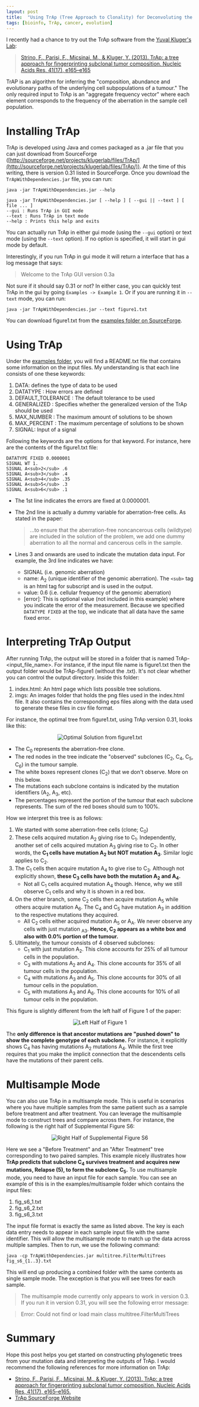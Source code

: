 ```yaml
---
layout: post
title:  "Using TrAp (Tree Approach to Clonality) for Deconvoluting the Evolutionary Patterns Underlying a Tumour"
tags: [bioinfo, TrAp, cancer, evolution]
---
```


I recently had a chance to try out the TrAp software from the [Yuval Kluger's Lab](http://medicine.yale.edu/lab/kluger/):

> [Strino, F., Parisi, F., Micsinai, M., & Kluger, Y. (2013). TrAp: a tree approach for fingerprinting subclonal tumor composition. Nucleic Acids Res, 41(17), e165–e165](http://www.ncbi.nlm.nih.gov/pubmed/23892400)

TrAP is an algorithm for inferring the "composition, abundance and evolutionary paths of the underlying cell subpopulations of a tumour." The only required input to TrAp is an "aggregate frequency vector" where each element corresponds to the frequency of the aberration in the sample cell population.

# Installing TrAp

TrAp is developed using Java and comes packaged as a .jar file that you can just download from SourceForge ([http://sourceforge.net/projects/klugerlab/files/TrAp/](http://sourceforge.net/projects/klugerlab/files/TrAp/)). At the time of this writing, there is version 0.31 listed in SourceForge. Once you download the `TrApWithDependencies.jar` file, you can run:

```
java -jar TrApWithDependencies.jar --help

java -jar TrApWithDependencies.jar [ --help ] [ --gui || --text ] [ file ... ]
--gui : Runs TrAp in GUI mode
--text : Runs TrAp in text mode
--help : Prints this help and exits
```

You can actually run TrAp in either gui mode (using the `--gui` option) or text mode (using the `--text` option). If no option is specified, it will start in gui mode by default.

Interestingly, if you run TrAp in gui mode it will return a interface that has a log message that says:

> Welcome to the TrAp GUI version 0.3a

Not sure if it should say 0.31 or not? In either case, you can quickly test TrAp in the gui by going `Examples -> Example 1`. Or if you are running it in `--text` mode, you can run:

```
java -jar TrApWithDependencies.jar --text figure1.txt
```

You can download figure1.txt from the [examples folder on SourceForge](https://sourceforge.net/projects/klugerlab/files/TrAp/examples/).

# Using TrAp

Under the [examples folder](https://sourceforge.net/projects/klugerlab/files/TrAp/examples/), you will find a README.txt file that contains some information on the input files. My understanding is that each line consists of one these keywords:

1. DATA: defines the type of data to be used
1. DATATYPE : How errors are defined
1. DEFAULT_TOLERANCE : The default tolerance to be used
1. GENERALIZED : Specifies whether the generalized version of the TrAp should be used
1. MAX_NUMBER : The maximum amount of solutions to be shown
1. MAX_PERCENT : The maximum percentage of solutions to be shown
1. SIGNAL: Input of a signal

Following the keywords are the options for that keyword. For instance, here are the contents of the figure1.txt file:

```
DATATYPE FIXED 0.0000001
SIGNAL WT 1.
SIGNAL A<sub>2</sub> .6
SIGNAL A<sub>3</sub> .4
SIGNAL A<sub>4</sub> .35
SIGNAL A<sub>5</sub> .3
SIGNAL A<sub>6</sub> .1
```

* The 1st line indicates the errors are fixed at 0.0000001.
* The 2nd line is actually a dummy variable for aberration-free cells. As stated in the paper:

    > ...to ensure that the aberration-free noncancerous cells (wildtype) are included in the solution of the problem, we add one dummy aberration to all the normal and cancerous cells in the sample.

* Lines 3 and onwards are used to indicate the mutation data input. For example, the 3rd line indicates we have:
    + SIGNAL (i.e. genomic aberration)
    + name: A<sub>2</sub> (unique identifier of the genomic aberration). The `<sub>` tag is an html tag for subscript and is used in the output.
    + value: 0.6 (i.e. cellular frequency of the genomic aberration)
    + [error]: This is optional value (not included in this example) where you indicate the error of the measurement. Because we specified `DATATYPE FIXED` at the top, we indicate that all data have the same fixed error.

# Interpreting TrAp Output

After running TrAp, the output will be stored in a folder that is named TrAp-<input_file_name>. For instance, if the input file name is figure1.txt then the output folder would be TrAp-figure1 (without the .txt). It's not clear whether you can control the output directory. Inside this folder:

1. index.html: An html page which lists possible tree solutions.
1. imgs: An images folder that holds the png files used in the index.html file. It also contains the corresponding eps files along with the data used to generate these files in csv file format.

For instance, the optimal tree from figure1.txt, using TrAp version 0.31, looks like this:

<p align="middle">
<img src="{{ site.url }}/assets/TrAp-single-sample-output-F1.png", alt = "Optimal Solution from figure1.txt" />
</p>

* The C<sub>0</sub> represents the aberration-free clone.
* The red nodes in the tree indicate the "observed" subclones (C<sub>2</sub>, C<sub>4</sub>, C<sub>5</sub>, C<sub>6</sub>) in the tumour sample.
* The white boxes represent clones (C<sub>2</sub>) that we don't observe. More on this below.
* The mutations each subclone contains is indicated by the mutation identifiers (A<sub>2</sub>, A<sub>3</sub>, etc).
* The percentages represent the portion of the tumour that each subclone represents. The sum of the red boxes should sum to 100%.

How we interpret this tree is as follows:

1. We started with some aberration-free cells (clone; C<sub>0</sub>)
1. These cells acquired mutation A<sub>2</sub> giving rise to C<sub>1</sub>. Independently, another set of cells acquired mutation A<sub>3</sub> giving rise to C<sub>2</sub>. In other words, the **C<sub>1</sub> cells have mutation A<sub>2</sub> but NOT mutation A<sub>3</sub>**. Similar logic applies to C<sub>2</sub>.
1. The C<sub>1</sub> cells then acquire mutation A<sub>4</sub> to give rise to C<sub>3</sub>. Although not explicitly shown, **these C<sub>3</sub> cells have both the mutation A<sub>2</sub> and A<sub>4</sub>.**
    * Not all C<sub>1</sub> cells acquired mutation A<sub>4</sub> though. Hence, why we still observe C<sub>1</sub> cells and why it is shown in a red box.
1. On the other branch, some C<sub>2</sub> cells then acquire mutation A<sub>5</sub> while others acquire mutation A<sub>6</sub>. The C<sub>4</sub> and C<sub>5</sub> have mutation A<sub>3</sub> in addition to the respective mutations they acquired.
    * All C<sub>2</sub> cells either acquired mutation A<sub>5</sub> or A<sub>A</sub>. We never observe any cells with just mutation <sub>A3</sub>. **Hence, C<sub>2</sub> appears as a white box and also with 0.0% portion of the tumour.**
1. Ultimately, the tumour consists of 4 observed subclones:
    * C<sub>1</sub> with just mutation A<sub>2</sub>. This clone accounts for 25% of all tumour cells in the population.
    * C<sub>3</sub> with mutations A<sub>2</sub> and A<sub>4</sub>. This clone accounts for 35% of all tumour cells in the population.
    * C<sub>4</sub> with mutations A<sub>3</sub> and A<sub>5</sub>. This clone accounts for 30% of all tumour cells in the population.
    * C<sub>5</sub> with mutations A<sub>3</sub> and A<sub>6</sub>. This clone accounts for 10% of all tumour cells in the population.

This figure is slightly different from the left half of Figure 1 of the paper:

<p align="middle">
<img src="{{ site.url }}/assets/TrAp-F1.png", alt = "Left Half of Figure 1" />
</p>

The **only difference is that ancestor mutations are "pushed down" to show the complete genotype of each subclone.** For instance, it explicitly shows C<sub>4</sub> has having mutations A<sub>2</sub> mutations A<sub>4</sub>. While the first tree requires that you make the implicit connection that the descendents cells have the mutations of their parent cells.

# Multisample Mode

You can also use TrAp in a multisample mode. This is useful in scenarios where you have multiple samples from the same patient such as a sample before treatment and after treatment. You can leverage the multisample mode to construct trees and compare across them. For instance, the following is the right half of Supplemental Figure S6:

<p align="middle">
<img src="{{ site.url }}/assets/TrAp-multi-sample-output-S6.png", alt = "Right Half of Supplemental Figure S6" />
</p>

Here we see a "Before Treatment" and an "After Treatment" tree corresponding to two paired samples. This example nicely illustrates how **TrAp predicts that subclone C<sub>4</sub> survives treatment and acquires new mutations, Relapse (5), to form the subclone C<sub>5</sub>.** To use multisample mode, you need to have an input file for each sample. You can see an example of this is in the examples/multisample folder which contains the input files:

1. fig\_s6\_1.txt
1. fig\_s6\_2.txt
1. fig\_s6\_3.txt

The input file format is exactly the same as listed above. The key is each data entry needs to appear in each sample input file with the same identifier. This will allow the multisample mode to match up the data across multiple samples. Then to run, we use the following command:

```
java -cp TrApWithDependencies.jar multitree.FilterMultiTrees fig_s6_{1..3}.txt
```

This will end up producing a combined folder with the same contents as single sample mode. The exception is that you will see trees for each sample.

> The multisample mode currently only appears to work in version 0.3. If you run it in version 0.31, you will see the following error message:

> Error: Could not find or load main class multitree.FilterMultiTrees

# Summary

Hope this post helps you get started on constructing phylogenetic trees from your mutation data and interpreting the outputs of TrAp. I would recommend the following references for more information on TrAp:

* [Strino, F., Parisi, F., Micsinai, M., & Kluger, Y. (2013). TrAp: a tree approach for fingerprinting subclonal tumor composition. Nucleic Acids Res, 41(17), e165–e165.](http://www.ncbi.nlm.nih.gov/pubmed/23892400)
* [TrAp SourceForge Website](https://sourceforge.net/projects/klugerlab/files/TrAp/)
